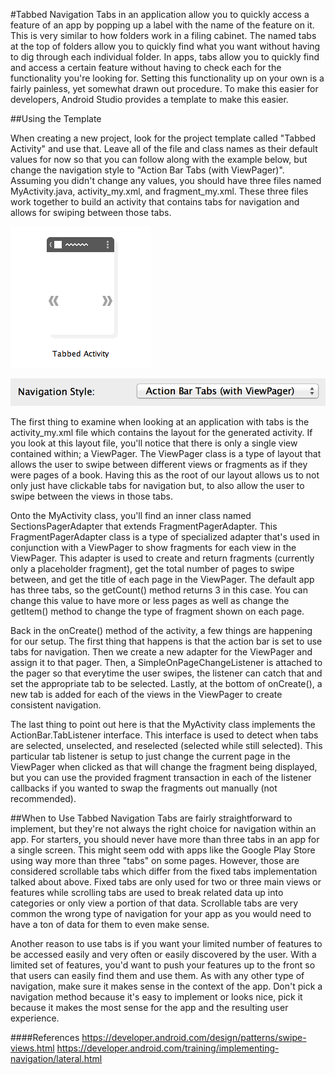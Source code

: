 #Tabbed Navigation
Tabs in an application allow you to quickly access a feature of an app by popping up a label with the name of the feature on it. This is very similar to how folders work in a filing cabinet. The named tabs at the top of folders allow you to quickly find what you want without having to dig through each individual folder. In apps, tabs allow you to quickly find and access a certain feature without having to check each for the functionality you're looking for. Setting this functionality up on your own is a fairly painless, yet somewhat drawn out procedure. To make this easier for developers, Android Studio provides a template to make this easier.

##Using the Template

When creating a new project, look for the project template called "Tabbed Activity" and use that. Leave all of the file and class names as their default values for now so that you can follow along with the example below, but change the navigation style to "Action Bar Tabs (with ViewPager)". Assuming you didn't change any values, you should have three files named MyActivity.java, activity_my.xml, and fragment_my.xml. These three files work together to build an activity that contains tabs for navigation and allows for swiping between those tabs.

![](navtabbed_template.png)

![](navtabbed_template_2.png)

The first thing to examine when looking at an application with tabs is the activity_my.xml file which contains the layout for the generated activity. If you look at this layout file, you'll notice that there is only a single view contained within; a ViewPager. The ViewPager class is a type of layout that allows the user to swipe between different views or fragments as if they were pages of a book. Having this as the root of our layout allows us to not only just have clickable tabs for navigation but, to also allow the user to swipe between the views in those tabs.

Onto the MyActivity class, you'll find an inner class named SectionsPagerAdapter that extends FragmentPagerAdapter. This FragmentPagerAdapter class is a type of specialized adapter that's used in conjunction with a ViewPager to show fragments for each view in the ViewPager. This adapter is used to create and return fragments (currently only a placeholder fragment), get the total number of pages to swipe between, and get the title of each page in the ViewPager. The default app has three tabs, so the getCount() method returns 3 in this case. You can change this value to have more or less pages as well as change the getItem() method to change the type of fragment shown on each page.

Back in the onCreate() method of the activity, a few things are happening for our setup. The first thing that happens is that the action bar is set to use tabs for navigation. Then we create a new adapter for the ViewPager and assign it to that pager. Then, a SimpleOnPageChangeListener is attached to the pager so that everytime the user swipes, the listener can catch that and set the appropriate tab to be selected. Lastly, at the bottom of onCreate(), a new tab is added for each of the views in the ViewPager to create consistent navigation.

The last thing to point out here is that the MyActivity class implements the ActionBar.TabListener interface. This interface is used to detect when tabs are selected, unselected, and reselected (selected while still selected). This particular tab listener is setup to just change the current page in the ViewPager when clicked as that will change the fragment being displayed, but you can use the provided fragment transaction in each of the listener callbacks if you wanted to swap the fragments out manually (not recommended).

##When to Use Tabbed Navigation
Tabs are fairly straightforward to implement, but they're not always the right choice for navigation within an app. For starters, you should never have more than three tabs in an app for a single screen. This might seem odd with apps like the Google Play Store using way more than three "tabs" on some pages. However, those are considered scrollable tabs which differ from the fixed tabs implementation talked about above. Fixed tabs are only used for two or three main views or features while scrolling tabs are used to break related data up into categories or only view a portion of that data. Scrollable tabs are very common the wrong type of navigation for your app as you would need to have a ton of data for them to even make sense.

Another reason to use tabs is if you want your limited number of features to be accessed easily and very often or easily discovered by the user. With a limited set of features, you'd want to push your features up to the front so that users can easily find them and use them. As with any other type of navigation, make sure it makes sense in the context of the app. Don't pick a navigation method because it's easy to implement or looks nice, pick it because it makes the most sense for the app and the resulting user experience.

####References
https://developer.android.com/design/patterns/swipe-views.html
https://developer.android.com/training/implementing-navigation/lateral.html